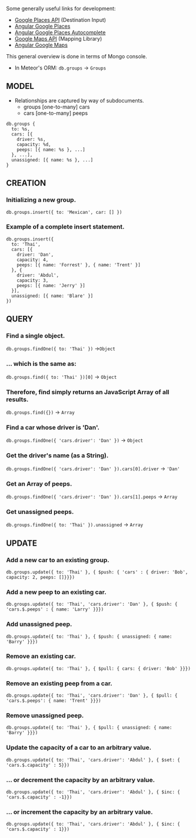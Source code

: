 
Some generally useful links for development:

* [Google Places API](https://developers.google.com/places/) (Destination Input)
* [Angular Google Places](https://github.com/arunisrael/angularjs-google-places)
* [Angular Google Places Autocomplete](https://github.com/kuhnza/angular-google-places-autocomplete)
* [Google Maps API](https://developers.google.com/maps/) (Mapping Library)
* [Angular Google Maps](http://angular-ui.github.io/angular-google-maps/#!/)

This general overview is done in terms of Mongo console.

* In Meteor's ORM: `db.groups` &rarr; `Groups`

## MODEL

* Relationships are captured by way of subdocuments.
  * groups [one-to-many] cars
  * cars [one-to-many] peeps

```
db.groups {
  to: %s,
  cars: [{
    driver: %s,
    capacity: %d,
    peeps: [{ name: %s }, ...] 
  }, ...],
  unassigned: [{ name: %s }, ...]
}
```

## CREATION

### Initializing a new group.
`db.groups.insert({ to: 'Mexican', car: [] })`

### Example of a complete insert statement.
```
db.groups.insert({
  to: 'Thai',
  cars: [{
    driver: 'Dan',
    capacity: 4,
    peeps: [{ name: 'Forrest' }, { name: 'Trent' }]
  }, {
    driver: 'Abdul',
    capacity: 3,
    peeps: [{ name: 'Jerry' }]
  }],
  unassigned: [{ name: 'Blare' }]
})
```

## QUERY

### Find a single object.
`db.groups.findOne({ to: 'Thai' })`
&rarr;`Object`

### ... which is the same as:
`db.groups.find({ to: 'Thai' })[0]`
&rarr; `Object`

### Therefore, find simply returns an JavaScript Array of all results.
`db.groups.find({})`
&rarr; `Array`

### Find a car whose driver is 'Dan'.
`db.groups.findOne({ 'cars.driver': 'Dan' })`
&rarr; `Object`

### Get the driver's name (as a String).
`db.groups.findOne({ 'cars.driver': 'Dan' }).cars[0].driver`
&rarr; `'Dan'`

### Get an Array of peeps.
`db.groups.findOne({ 'cars.driver': 'Dan' }).cars[1].peeps`
&rarr; `Array`

### Get unassigned peeps.
`db.groups.findOne({ to: 'Thai' }).unassigned`
&rarr; `Array`

## UPDATE

### Add a new car to an existing group.
`db.groups.update({ to: 'Thai' }, { $push: { 'cars' : { driver: 'Bob', capacity: 2, peeps: []}}})`

### Add a new peep to an existing car.
`db.groups.update({ to: 'Thai', 'cars.driver': 'Dan' }, { $push: { 'cars.$.peeps' : { name: 'Larry' }}})`

### Add unassigned peep.
`db.groups.update({ to: 'Thai' }, { $push: { unassigned: { name: 'Barry' }}})`

### Remove an existing car.
`db.groups.update({ to: 'Thai' }, { $pull: { cars: { driver: 'Bob' }}})`

### Remove an existing peep from a car.
`db.groups.update({ to: 'Thai', 'cars.driver': 'Dan' }, { $pull: { 'cars.$.peeps': { name: 'Trent' }}})`

### Remove unassigned peep.
`db.groups.update({ to: 'Thai' }, { $pull: { unassigned: { name: 'Barry' }}})`

### Update the capacity of a car to an arbitrary value.
`db.groups.update({ to: 'Thai', 'cars.driver': 'Abdul' }, { $set: { 'cars.$.capacity' : 5}})`

### ... or decrement the capacity by an arbitrary value.
`db.groups.update({ to: 'Thai', 'cars.driver': 'Abdul' }, { $inc: { 'cars.$.capacity' : -1}})`

### ... or increment the capacity by an arbitrary value.
`db.groups.update({ to: 'Thai', 'cars.driver': 'Abdul' }, { $inc: { 'cars.$.capacity' : 1}})`